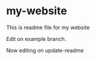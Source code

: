 # my-website

This is readme file for my website

Edit on example branch.

Now editing on update-readme
